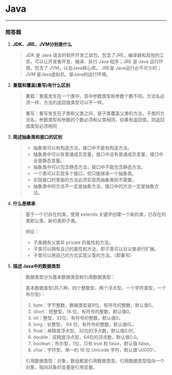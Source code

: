 # Java

---

### 简答题

1. **JDK、JRE、JVM分别是什么**

   >JDK 是 Java 语言的软件开发工具包，包含了JRE，编译器和其他的工具，可以让开发者开发、编译、执行 Java 程序；JRE 是 Java 运行环境，包含了 JVM，以及Java核心库， JRE是 Java运行必不可少的；JVM 是Java虚拟机，是Java的运行环境。

2. **重载和覆盖(重写)有什么区别**

   >重载：重载发生在一个类中，其中参数类型和参数个数不同，方法名必须一样，方法的返回值类型可以不一样。
   >
   >重写：重写发生在子类和父类之间，是子类覆盖父类的方法，子类的方法名，参数类型和参数的个数必须和父类相同，如果有返回值，则返回值类型必须相同

3. **简述抽象类和接口的区别**

   >* 抽象类可以有构造方法，接口中不能有构造方法。
   >* 抽象类中可以有普通成员变量，接口中没有普通成员变量，接口中全是静态变量。
   >* 抽象类中可以包含静态方法，接口中不能包含静态方法。
   >* 一个类可以实现多个接口，但只能继承一个抽象类。
   >* 实现接口时里面的方法必须实现而抽象类则不需要。
   >* 抽象类中的方法不一定是抽象方法，接口中的方法一定是抽象方法。

4. **什么是继承**

   >基于一个已存在的类，使用 extends 关键字创建一个新的类，已存在的类即父类，新的类即子类。
   >
   >特征：
   >
   >* 子类拥有父类非 private 的属性和方法。
   >* 子类可以拥有自己的属性和方法，即子类可以对父类进行扩展。
   >* 子类可以用自己的方式实现父类的方法。（即重写）

5. **描述 Java中的数据类型**

   >数据类型分为基本数据类型和引用数据类型：
   >
   >基本数据类型(共八种，四个整数型，两个浮点型，一个字符类型，一个布尔型)：
   >
   >1. byte：字节整数，数据类型是8位、有符号的整数，默认值0。
   >2. short：短整型，16 位、有符号的整数，默认值0。
   >3. int：整型，32位、有符号的整数，默认值0。
   >4. long：长整型， 64 位、有符号的整数，默认值0L。
   >5. float：单精度浮点型，32位的浮点数，默认值0.0f。
   >6. double：双精度浮点型，64位的浮点数，默认值0.0。
   >7. boolean：布尔型，1位，只有 true 和 false，默认值 false。
   >8. char：字符型，单一的 16 位 Unicode 字符，默认值'u0000'。
   >
   >引用数据类型：对象，数组都是引用数据类型，引用数据类型指向一个对象，指向对象的变量是引用变量。
